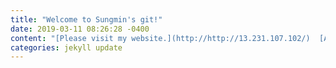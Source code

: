 ```yaml
---
title: "Welcome to Sungmin's git!"
date: 2019-03-11 08:26:28 -0400
content: "[Please visit my website.](http://http://13.231.107.102/)  [And this is my github.][https://github.com/sungminlim8909]"
categories: jekyll update
---
```

